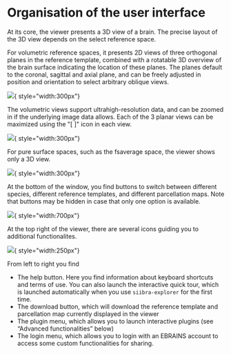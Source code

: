# Organisation of the user interface

At its core, the viewer presents a 3D view of a brain. 
The precise layout of the 3D view depends on the select reference space. 

For volumetric reference spaces, it presents 2D views of three orthogonal planes in the reference template, combined with a rotatable 3D overview of the brain surface indicating the location of these planes.
The planes default to the coronal, sagittal and axial plane, and can be freely adjusted in position and orientation to select arbitrary oblique views. 

![](https://data-proxy.ebrains.eu/api/v1/buckets/reference-atlas-data/static/siibra-explorer-waxholm.png){ style="width:300px"}

The volumetric views support ultrahigh-resolution data, and can be zoomed in if the underlying image data allows. Each of the 3 planar views can be maximized using the "[ ]" icon in each view.

![](https://data-proxy.ebrains.eu/api/v1/buckets/reference-atlas-data/static/siibra-explorer-v1border.png){ style="width:300px"}

For pure surface spaces, such as the fsaverage space, the viewer shows only a 3D view.

![](https://data-proxy.ebrains.eu/api/v1/buckets/reference-atlas-data/static/siibra-explorer-surfaceview.png){ style="width:300px"}

At the bottom of the window, you find buttons to switch between different species, different reference templates, and different parcellation maps. Note that buttons may be hidden in case that only one option is available.

![](https://data-proxy.ebrains.eu/api/v1/buckets/reference-atlas-data/static/siibra-explorer-chips.png){ style="width:700px"}

At the top right of the viewer, there are several icons guiding you to additional functionalites.

![](https://data-proxy.ebrains.eu/api/v1/buckets/reference-atlas-data/static/siibra-explorer-tools.png){ style="width:250px"}

From left to right you find

- The help button. Here you find information about keyboard shortcuts and terms of use. You can also launch the interactive quick tour, which is launched automatically when you use `siibra-explorer` for the first time.
- The download button, which will download the reference template and parcellation map currently displayed in the viewer
- The plugin menu, which allows you to launch interactive plugins (see “Advanced functionalities” below)
- The login menu, which allows you to login with an EBRAINS account to access some custom functionalities for sharing.

